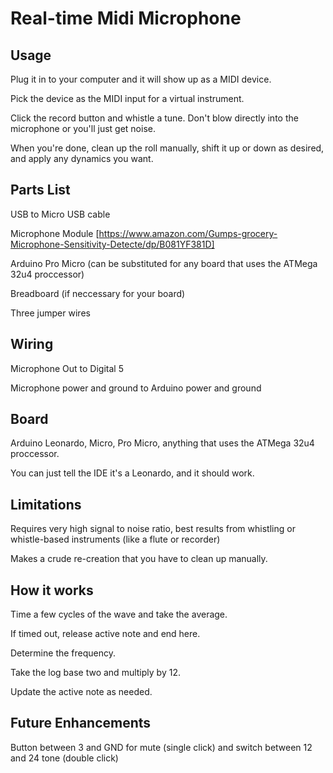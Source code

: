 Real-time Midi Microphone
=========================

Usage
-----

Plug it in to your computer and it will show up as a MIDI device.

Pick the device as the MIDI input for a virtual instrument.

Click the record button and whistle a tune. Don't blow directly into the microphone or you'll just get noise.

When you're done, clean up the roll manually, shift it up or down as desired, and apply any dynamics you want.

Parts List
----------

USB to Micro USB cable

Microphone Module [https://www.amazon.com/Gumps-grocery-Microphone-Sensitivity-Detecte/dp/B081YF381D]

Arduino Pro Micro (can be substituted for any board that uses the ATMega 32u4 proccessor)

Breadboard (if neccessary for your board)

Three jumper wires

Wiring
------

Microphone Out to Digital 5

Microphone power and ground to Arduino power and ground

Board
-----

Arduino Leonardo, Micro, Pro Micro, anything that uses the ATMega 32u4 proccessor.

You can just tell the IDE it's a Leonardo, and it should work.

Limitations
-----------

Requires very high signal to noise ratio, best results from whistling or whistle-based instruments (like a flute or recorder)

Makes a crude re-creation that you have to clean up manually.

How it works
------------

Time a few cycles of the wave  and take the average.

If timed out, release active note and end here.

Determine the frequency.

Take the log base two and multiply by 12.

Update the active note as needed.

Future Enhancements
-------------------

Button between 3 and GND for mute (single click) and switch between 12 and 24 tone (double click)
